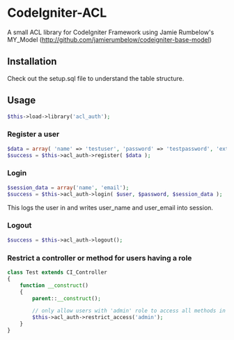 CodeIgniter-ACL
===============

A small ACL library for CodeIgniter Framework using Jamie Rumbelow's MY_Model (http://github.com/jamierumbelow/codeigniter-base-model)

Installation
------------

Check out the setup.sql file to understand the table structure.

Usage
-----

```php
$this->load->library('acl_auth');
```

### Register a user

```php
$data = array( 'name' => 'testuser', 'password' => 'testpassword', 'extra_field' => 'value' );
$success = $this->acl_auth->register( $data );
```

### Login

```php
$session_data = array('name', 'email');
$success = $this->acl_auth->login( $user, $password, $session_data );
```
This logs the user in and writes user_name and user_email into session.

### Logout

```php
$success = $this->acl_auth->logout();
```

### Restrict a controller or method for users having a role

```php
class Test extends CI_Controller
{
	function __construct()
	{
		parent::__construct();

		// only allow users with 'admin' role to access all methods in this controller
		$this->acl_auth->restrict_access('admin');
	}
}
```